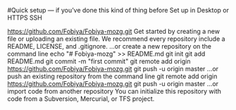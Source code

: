 
#Quick setup — if you’ve done this kind of thing before
 Set up in Desktop	or	
HTTPS
SSH

https://github.com/Fobiya/Fobiya-mozg.git
Get started by creating a new file or uploading an existing file. We recommend every repository include a README, LICENSE, and .gitignore.
…or create a new repository on the command line
 echo "# Fobiya-mozg" >> README.md
git init
git add README.md
git commit -m "first commit"
git remote add origin https://github.com/Fobiya/Fobiya-mozg.git
git push -u origin master
…or push an existing repository from the command line
 git remote add origin https://github.com/Fobiya/Fobiya-mozg.git
git push -u origin master
…or import code from another repository
You can initialize this repository with code from a Subversion, Mercurial, or TFS project.
